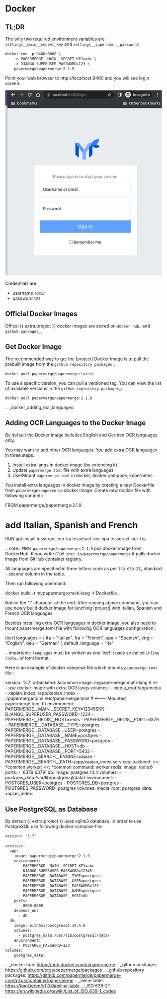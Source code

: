 # Docker

## TL;DR

The only two required environment variables are `settings__main__secret_key` and `settings__superuser__password`:

```console
docker run -p 9400:8000 \
    -e PAPERMERGE__MAIN__SECRET_KEY=abc \
    -e DJANGO_SUPERUSER_PASSWORD=123 \
    papermerge/papermerge:2.1.9
```

Point your web browser to http://localhost:9400 and you will see login screen:


![login screen](../img/setup/login.png)


Credentials are:

- username `admin`
- password `123`


## Official Docker Images

Offical {{ extra.project  }} docker images are stored on `docker hub`_ and `github packages`_.


## Get Docker Image

The recommended way to get the |project| Docker Image is to pull the prebuilt image from the `github repository packages`_:

```console
docker pull papermerge/papermerge:latest
```

To use a specific version, you can pull a versioned tag. You can view the list of available versions in the `github repository packages`_::

    docker pull papermerge/papermerge:2.1.9


.. _docker_adding_ocr_languages:

## Adding OCR Languages to the Docker Image

By default the Docker image includes English and German OCR languages only.

You may want to add other OCR languages. You add extra OCR languages in three steps:

1. Install extra langs in docker image (by extending it)
2. Update ``papermerge.toml`` file with extra languages
3. Use/Mount ``papermerge.toml`` in docker, docker compose, kubernetes


You install extra languages in docker image by creating a new Dockerfile
from ``papermerge/papermerge`` docker image.
Create new docker file with following content::

  FROM papermerge/papermerge:2.1.9

  # add Italian, Spanish and French
  RUN apt install tesseract-ocr-ita tesseract-ocr-spa tesseract-ocr-fra


.. note::
  ``FROM papermerge/papermerge:2.1.9`` pull docker image from DockerHub.
  If you write ``FROM ghcr.io/papermerge/papermerge`` it pulls docker image
  from GitHub container registry.

All languages are specified in three letters code as per `ISO 639-2T`_ standard -
second column in the table.

Then run following command::

  docker build -t mypapermerge:multi-lang -f Dockerfile .

Notice the "." character at the end. After running above command, you can use
newly build docker image for lunching |project| with Italian, Spanish and
French OCR languages.

Besides installing extra OCR languages in docker image, you also need to mount
papermerge.toml file with following OCR languages configuration::

  [ocr]
  languages = { ita = "Italian", fra = "French", spa = "Spanish", eng = "English", deu = "German" }
  default_language = "ita"

.. important::
  ``languages`` must be written as one line! It uses so called `inline table`_ of toml format.

Here is an example of docker compose file which mounts ``papermerge.toml`` file::

  version: '3.7'
  x-backend: &common
    image: mypapermerge:multi-lang  # <--- use docker image with extra OCR langs
    volumes:
      - media_root:/app/media
      - xapian_index: /app/xapian_index
      - ./papermerge.toml:/etc/papermerge.toml  # <--- Mounted papermerge.toml (!)
    environment:
      - PAPERMERGE__MAIN__SECRET_KEY=12345SKK
      - DJANGO_SUPERUSER_PASSWORD=1234
      - PAPERMERGE__REDIS__HOST=redis
      - PAPERMERGE__REDIS__PORT=6379
      - PAPERMERGE__DATABASE__TYPE=postgres
      - PAPERMERGE__DATABASE__USER=postgres
      - PAPERMERGE__DATABASE__NAME=postgres
      - PAPERMERGE__DATABASE__PASSWORD=postgres
      - PAPERMERGE__DATABASE__HOST=db
      - PAPERMERGE__DATABASE__PORT=5432
      - PAPERMERGE__SEARCH__ENGINE=xapian
      - PAPERMERGE__SEARCH__PATH=/app/xapian_index
  services:
    backend:
      <<: *common
    worker:
      <<: *common
      command: worker
    redis:
      image: redis:6
      ports:
        - '6379:6379'
    db:
      image: postgres:14.4
      volumes:
        - postgres_data:/var/lib/postgresql/data/
      environment:
        - POSTGRES_USER=postgres
        - POSTGRES_DB=postgres
        - POSTGRES_PASSWORD=postgres
  volumes:
    media_root:
    postgres_data:
    xapian_index:


## Use PostgreSQL as Database

By default {{ extra.project }} uses sqlite3 database. In order to use PostgreSQL use following docker compose file::

    version: '3.7'

    services:
      app:
        image: papermerge/papermerge:2.1.9
        environment:
          - PAPERMERGE__MAIN__SECRET_KEY=abc
          - DJANGO_SUPERUSER_PASSWORD=12345
          - PAPERMERGE__DATABASE__TYPE=postgres
          - PAPERMERGE__DATABASE__USER=postgres
          - PAPERMERGE__DATABASE__PASSWORD=123
          - PAPERMERGE__DATABASE__NAME=postgres
          - PAPERMERGE__DATABASE__HOST=db
        ports:
          - 8000:8000
        depends_on:
          - db
      db:
        image: bitnami/postgresql:14.4.0
        volumes:
          - postgres_data:/var/lib/postgresql/data/
        environment:
          - POSTGRES_PASSWORD=123
    volumes:
        postgres_data:


.. _docker hub: https://hub.docker.com/u/papermerge
.. _github packages: https://github.com/orgs/papermerge/packages
.. _github repository packages: https://github.com/papermerge/papermerge-core/pkgs/container/papermerge
.. _inline table: https://toml.io/en/v1.0.0#inline-table
.. _ISO 639-2T: https://en.wikipedia.org/wiki/List_of_ISO_639-1_codes
